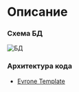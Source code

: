 # Описание

### Схема БД
![БД](https://github.com/user-attachments/assets/10e5ffc4-6c6c-4736-bf53-ae2ae5b9225d)

### Архитектура кода
- [Evrone Template](https://github.com/evrone/go-clean-template)
